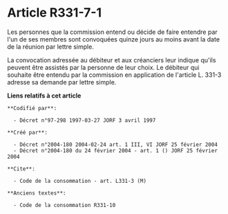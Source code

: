 # Article R331-7-1

Les personnes que la commission entend ou décide de faire entendre par l'un de ses membres sont convoquées quinze jours au
moins avant la date de la réunion par lettre simple.

La convocation adressée au débiteur et aux créanciers leur indique qu'ils peuvent être assistés par la personne de leur
choix. Le débiteur qui souhaite être entendu par la commission en application de l'article L. 331-3 adresse sa demande par
lettre simple.

**Liens relatifs à cet article**

	**Codifié par**:

	  - Décret n°97-298 1997-03-27 JORF 3 avril 1997

	**Créé par**:

	  - Décret n°2004-180 2004-02-24 art. 1 III, VI JORF 25 février 2004
	  - Décret n°2004-180 du 24 février 2004 - art. 1 () JORF 25 février 2004

	**Cite**:

	  - Code de la consommation - art. L331-3 (M)

	**Anciens textes**:

	  - Code de la consommation R331-10
